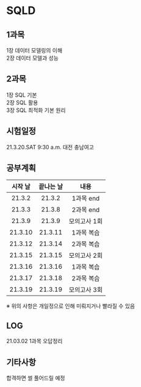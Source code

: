 # SQLD

1과목
------
1장 데이터 모델링의 이해 <br>
2장 데이터 모델과 성능 

2과목
------
1장 SQL 기본 <br>
2장 SQL 활용 <br>
3장 SQL 최적화 기본 원리 <br>  

시험일정 
------
21.3.20.SAT 9:30 a.m. 대전 충남여고

공부계획
------
|시작 날|끝나는 날|내용|
|:---:|:---:|:--:|
|21.3.2|21.3.2|1과목 end|
|21.3.3|21.3.8|2과목 end|
|21.3.9|21.3.9|모의고사 1회|
|21.3.10|21.3.11|1과목 복습|
|21.3.12|21.3.14|2과목 복습|
|21.3.15|21.3.15|모의고사 2회|
|21.3.16|21.3.16|1과목 복습|
|21.3.17|21.3.18|2과목 복습|
|21.3.19|21.3.19|모의고사 3회|

※ 위의 사항은 개일정으로 인해 미뤄지거나 빨라질 수 있음

LOG
------
21.03.02 1과목 오답정리 

기타사항
------
합격하면 썰 풀어드릴 예정
